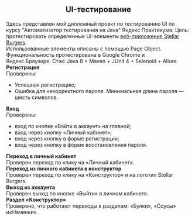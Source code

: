 <section class="theory-viewer__block theory-viewer__block_type_markdown">
<div class="Markdown base-markdown base-markdown_with-gallery markdown markdown_size_normal markdown_type_theory full-markdown">
<h1 style="text-align: center;">UI-тестирование</h1>
</div>
</section>
<section class="theory-viewer__block theory-viewer__block_type_markdown">
<div class="Markdown base-markdown base-markdown_with-gallery markdown markdown_size_normal markdown_type_theory full-markdown">
<div class="paragraph">Здесь представлен мой дипломный проект по тестированию UI по курсу "Автоматизатор тестирования на Java" Яндекс Практикума. Цель: протестировать определенные UI-элементы <a href="https://stellarburgers.nomoreparties.site/" target="_blank" rel="noopener">веб-приложения Stellar Burgers</a>.</div>
<div class="paragraph">Использованные элементы описаны с помощью Page Object. Функциональность протестирована в Google Chrome и Яндекс.Браузере. Стэк: Java 8 + Maven + JUnit 4 + Selenoid + Allure.</div>
<div class="paragraph"><strong>Регистрация</strong></div>
<div class="paragraph">Проверены:</div>
<ul>
<li>Успешная регистрацию;</li>
<li>Ошибка для некорректного пароля. Минимальная длина пароля &mdash; шесть символов.</li>
</ul>
<div class="paragraph"><strong>Вход</strong></div>
<div class="paragraph">Проверены:</div>
<ul>
<li>вход по кнопке &laquo;Войти в аккаунт&raquo; на главной;</li>
<li>вход через кнопку &laquo;Личный кабинет&raquo;;</li>
<li>вход через кнопку в форме регистрации;</li>
<li>вход через кнопку в форме восстановления пароля.</li>
</ul>
<div class="paragraph"><strong>Переход в личный кабинет</strong></div>
<div class="paragraph">Проверен переход по клику на &laquo;Личный кабинет&raquo;.</div>
<div class="paragraph"><strong>Переход из личного кабинета в конструктор</strong></div>
<div class="paragraph">Проверен переход по клику на &laquo;Конструктор&raquo; и на логотип Stellar Burgers.</div>
<div class="paragraph"><strong>Выход из аккаунта</strong></div>
<div class="paragraph">Проверен выход по кнопке &laquo;Выйти&raquo; в личном кабинете.</div>
<div class="paragraph"><strong>Раздел &laquo;Конструктор&raquo;</strong></div>
<div class="paragraph">Проверено, что работают переходы к разделам: &laquo;Булки&raquo;, &laquo;Соусы&raquo; и&laquo;Начинки&raquo;.</div>
</div>
</section>
